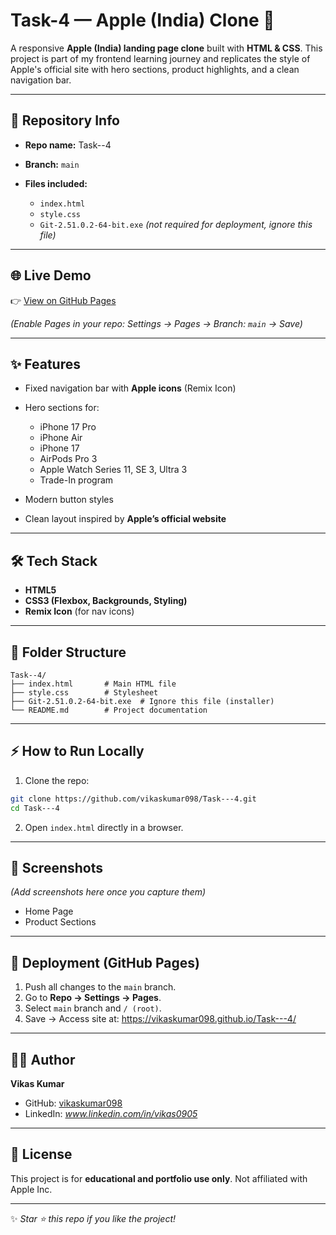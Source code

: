 # Task-4 — Apple (India) Clone 🚀

A responsive **Apple (India) landing page clone** built with **HTML & CSS**. This project is part of my frontend learning journey and replicates the style of Apple's official site with hero sections, product highlights, and a clean navigation bar.

---

## 📌 Repository Info

* **Repo name:** Task--4
* **Branch:** `main`
* **Files included:**

  * `index.html`
  * `style.css`
  * `Git-2.51.0.2-64-bit.exe` *(not required for deployment, ignore this file)*

---

## 🌐 Live Demo

👉 [View on GitHub Pages](https://vikaskumar098.github.io/Task---4/)

*(Enable Pages in your repo: Settings → Pages → Branch: `main` → Save)*

---

## ✨ Features

* Fixed navigation bar with **Apple icons** (Remix Icon)
* Hero sections for:

  * iPhone 17 Pro
  * iPhone Air
  * iPhone 17
  * AirPods Pro 3
  * Apple Watch Series 11, SE 3, Ultra 3
  * Trade-In program
* Modern button styles
* Clean layout inspired by **Apple’s official website**

---

## 🛠 Tech Stack

* **HTML5**
* **CSS3 (Flexbox, Backgrounds, Styling)**
* **Remix Icon** (for nav icons)

---

## 📂 Folder Structure

```
Task--4/
├── index.html       # Main HTML file
├── style.css        # Stylesheet
├── Git-2.51.0.2-64-bit.exe  # Ignore this file (installer)
└── README.md        # Project documentation
```

---

## ⚡ How to Run Locally

1. Clone the repo:

```bash
git clone https://github.com/vikaskumar098/Task---4.git
cd Task---4
```

2. Open `index.html` directly in a browser.

---

## 📸 Screenshots

*(Add screenshots here once you capture them)*

* Home Page
* Product Sections

---

## 🚀 Deployment (GitHub Pages)

1. Push all changes to the `main` branch.
2. Go to **Repo → Settings → Pages**.
3. Select `main` branch and `/ (root)`.
4. Save → Access site at:
   https://vikaskumar098.github.io/Task---4/

---

## 👨‍💻 Author

**Vikas Kumar**

* GitHub: [vikaskumar098](https://github.com/vikaskumar098)
* LinkedIn: *www.linkedin.com/in/vikas0905*

---

## 📜 License

This project is for **educational and portfolio use only**. Not affiliated with Apple Inc.

---

✨ *Star ⭐ this repo if you like the project!*
